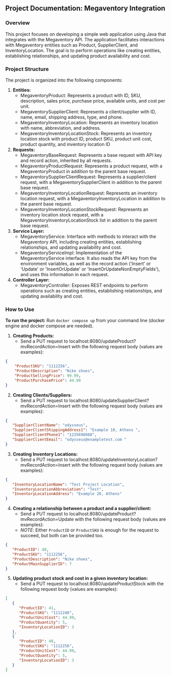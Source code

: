 ## Project Documentation: Megaventory Integration

### Overview

This project focuses on developing a simple web application using Java that integrates with the Megaventory API. The application facilitates interactions with Megaventory entities such as Product, SupplierClient, and InventoryLocation. The goal is to perform operations like creating entities, establishing relationships, and updating product availability and cost.

### Project Structure

The project is organized into the following components:

1. **Entities:**
   - MegaventoryProduct: Represents a product with ID, SKU, description, sales price, purchase price, available units, and cost per unit.
   - MegaventorySupplierClient: Represents a client/supplier with ID, name, email, shipping address, type, and phone.
   - MegaventoryInventoryLocation: Represents an inventory location with name, abbreviation, and address.
   - MegaventoryInventoryLocationStock: Represents an inventory location stock with product ID, product SKU, product unit cost, product quantity, and inventory location ID
2. **Requests:**
   - MegaventoryBaseRequest: Represents a base request with API key and record action, inherited by all requests.
   - MegaventoryProductRequest: Represents a product request, with a MegaventoryProduct in addition to the parent base request.
   - MegaventorySupplierClientRequest: Represents a supplier/client request, with a MegaventorySupplierClient in addition to the parent base request.
   - MegaventoryInventoryLocationRequest: Represents an inventory location request, with a MegaventoryInventoryLocation in addition to the parent base request.
   - MegaventoryInventoryLocationStockRequest: Represents an inventory location stock request, with a MegaventoryInventoryLocationStock list in addition to the parent base request.
3. **Service Layer:**
   - MegaventoryService: Interface with methods to interact with the Megaventory API, including creating entities, establishing relationships, and updating availability and cost.
   - MegaventoryServiceImpl: Implementation of the MegaventoryService interface. It also reads the API key from the environment variables, as well as the record action ('Insert' or 'Update' or 'InsertOrUpdate' or 'InsertOrUpdateNonEmptyFields'), and uses this information in each request.
4. **Controller Layer:**
   - MegaventoryController: Exposes REST endpoints to perform operations such as creating entities, establishing relationships, and updating availability and cost.

### How to Use
**To run the project:** Run `docker compose up` from your command line (docker engine and docker compose are needed).

1. **Creating Products:**
   - Send a PUT request to localhost:8080/updateProduct?mvRecordAction=Insert with the following request body (values are examples):
```json
{
    "ProductSKU": "1112256",
    "ProductDescription": "Nike shoes",
    "ProductSellingPrice": 99.99,
    "ProductPurchasePrice": 44.99
}
```

2. **Creating Clients/Suppliers:**
   - Send a PUT request to localhost:8080/updateSupplierClient?mvRecordAction=Insert with the following request body (values are examples):
```json
{
   "SupplierClientName": "odysseus",
   "SupplierClientShippingAddress1": "Example 10, Athens ",
   "SupplierClientPhone1": "1235698988",
   "SupplierClientEmail": "odysseus@exampletest.com "
}
```
3. **Creating Inventory Locations:**
   - Send a PUT request to localhost:8080/updateInventoryLocation?mvRecordAction=Insert with the following request body (values are examples):
```json
{
   "InventoryLocationName": "Test Project Location",
   "InventoryLocationAbbreviation": "Test",
   "InventoryLocationAddress": "Example 20, Athens"
}
```
4. **Creating a relationship between a product and a supplier/client:**
   - Send a PUT request to localhost:8080/updateProduct?mvRecordAction=Update with the following request body (values are examples):
   - *NOTE*: Either `ProductID` or `ProductSKU` is enough for the request to succeed, but both can be provided too.
```json
{
   "ProductID": 40,
   "ProductSKU": "1112256",
   "ProductDescription": "Nike shoes",
   "ProductMainSupplierID": 7
}
```
5. **Updating product stock and cost in a given inventory location:**
   - Send a PUT request to localhost:8080/updateProductStock with the following request body (values are examples):
```json
[
   {
      "ProductID": 41,
      "ProductSKU": "1112248",
      "ProductUnitCost": 44.99,
      "ProductQuantity": 5,
      "InventoryLocationID": 3
   },
   {
      "ProductID": 40,
      "ProductSKU": "1112256",
      "ProductUnitCost": 44.99,
      "ProductQuantity": 5,
      "InventoryLocationID": 3
   }
]
```